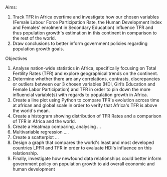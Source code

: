 Aims:
1. Track TFR in Africa overtime and investigate how our chosen variables (Female Labour Force Participation Rate, the Human Development Index and Females' enrolment in Secondary Education) influence TFR and thus population growth's estimation in this continent in comparison to the rest of the world. 
2. Draw conclusions to better inform government policies regarding population growth goals.


Objectives
1. Analyse nation-wide statistics in Africa, specifically focusing on Total Fertility Rates (TFR) and explore geographical trends on the continent.
2. Determine whether there are any correlations, contrasts, discrepancies or outliers between our 3 chosen variables (HDI, Girl’s Education and Female Labor Participation) and TFR in order to pin down the more influencial variable(s) with regards to population growth in Africa.
3. Create a line plot using Python to compare TFR's evolution across time at african and global scale in order to verify that Africa's TFR is above the world's mean. 
4. Create a histogram showing distribution of TFR Rates and a comparison of TFR in Africa and the world.
5. Create a Heatmap comparing, analysing ...
6. Multivariable regression ....
7. Create a scatterplot ...
8. Design a graph that compares the world's least and most developed countries LPFR and TFR in order to evaluate HDI's influence on this relationship. 
9. Finally, investigate how newfound data relationships could better inform government policy on population growth to aid overall economic and human development
